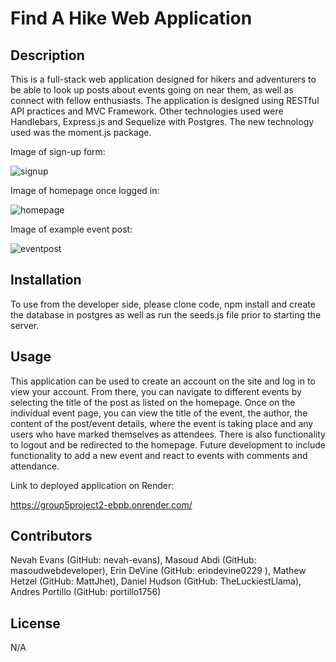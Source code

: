 # Find A Hike Web Application
  
## Description
  This is a full-stack web application designed for hikers and adventurers to be able to look up posts about events going on near them, as well as connect with fellow enthusiasts.
The application is designed using RESTful API practices and MVC Framework. Other technologies used were Handlebars, Express.js and Sequelize with Postgres. The new technology used was the moment.js package.

  Image of sign-up form:

  ![signup](https://github.com/user-attachments/assets/a23fb5fb-220f-4013-b18c-1d3d81b39567)

  Image of homepage once logged in:
  
  ![homepage](https://github.com/user-attachments/assets/9e090b88-9704-40d2-b293-81e81323ca70)


  Image of example event post:
  
  ![eventpost](https://github.com/user-attachments/assets/1a03ebf4-e5ef-48bd-8f32-77aa8c6c7e31)

  
## Installation
  To use from the developer side, please clone code, npm install and create the database in postgres as well as run the seeds.js file prior to starting the server.
  
## Usage
  This application can be used to create an account on the site and log in to view your account. From there, you can navigate to different events by selecting the title of the post as listed on the homepage. Once on the individual event page, you can view the title of the event, the author, the content of the post/event details, where the event is taking place and any users who have marked themselves as attendees. There is also functionality to logout and be redirected to the homepage. Future development to include functionality to add a new event and react to events with comments and attendance.

  Link to deployed application on Render: 

  https://group5project2-ebpb.onrender.com/
  
## Contributors
  Nevah Evans (GitHub: nevah-evans), Masoud Abdi (GitHub: masoudwebdeveloper), Erin DeVine (GitHub: erindevine0229 ), Mathew Hetzel (GitHub: MattJhet), Daniel Hudson (GitHub: TheLuckiestLlama), Andres Portillo (GitHub: portillo1756)

## License 
N/A
